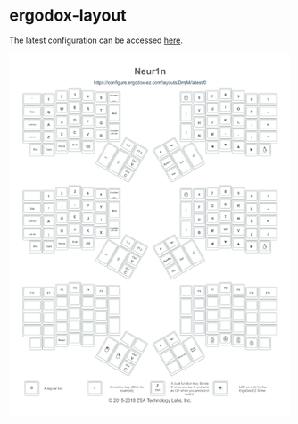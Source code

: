# ergodox-layout

The latest configuration can be accessed [here](https://configure.ergodox-ez.com/layouts/DmjM/latest/0).

![](./screenshot.png)